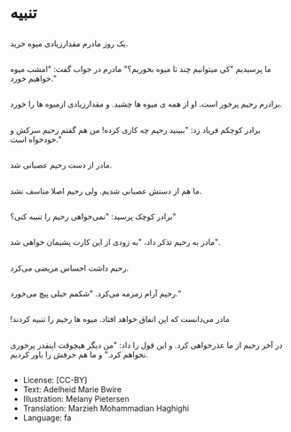 # تنبیه

##
یک روز مادرم مقدارزیادی میوه خرید.

##
ما پرسیدیم "کی میتوانیم چند تا میوه بخوریم؟" مادرم در جواب گفت: "امشب میوه خواهیم خورد."

##
برادرم رحیم پرخور است. او از همه ی میوه ها چشید. و مقدارزیادی ازمیوه ها را خورد.

##
برادر کوچکم فریاد زد: "ببینید رحیم چه کاری کرده! من هم گفتم رحیم سرکش و خودخواه است."

##
مادر از دست رحیم عصبانی شد.

##
ما هم از دستش عصبانی شدیم. ولی رحیم اصلا متاسف نشد.

##
برادر کوچک پرسید: "نمی‌خواهی رحیم را تنبیه کنی؟"

##
مادر به رحیم تذکر داد، "به زودی از این کارت پشیمان خواهی شد".

##
رحیم داشت احساس مریضی می‌کرد.

##
رحیم آرام زمزمه می‌کرد. "شکمم خیلی پیچ می‌خورد."

##
!مادر می‌دانست که این اتفاق خواهد افتاد. میوه ها رحیم را تنبیه کردند

##
در آخر رحیم از ما عذرخواهی کرد. و این قول را داد: "من دیگر هیچوقت اینقدر پرخوری نخواهم کرد." و ما هم حرفش را باور کردیم.

##
* License: [CC-BY]
* Text: Adelheid Marie Bwire
* Illustration: Melany Pietersen
* Translation: Marzieh Mohammadian Haghighi
* Language: fa
